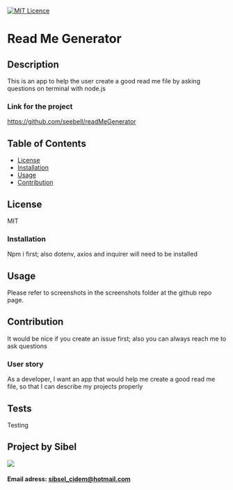 
  
[![MIT Licence](https://badges.frapsoft.com/os/mit/mit-150x33.png?v=103)](https://opensource.org/licenses/mit-license.php)

# Read Me Generator

## Description
This is an app to help the user create a good read me file by asking questions on terminal with node.js

### Link for the project
https://github.com/seebell/readMeGenerator

## Table of Contents
* [License](#license)
* [Installation](#installation)
* [Usage](#usage)
* [Contribution](#contribution)

## License

MIT

### Installation

Npm i first; also dotenv, axios and inquirer will need to be installed

## Usage

Please refer to screenshots in the screenshots folder at the github repo page.

## Contribution

It would be nice if you create an issue first; also you can always reach me to ask questions

### User story
As a developer, I want an app that would help me create a good read me file, so that I can describe my projects properly

## Tests

Testing

## Project by Sibel
  ![](https://avatars2.githubusercontent.com/u/60329088?v=4)<br>
  #### Email adress: sibsel_cidem@hotmail.com<br>
